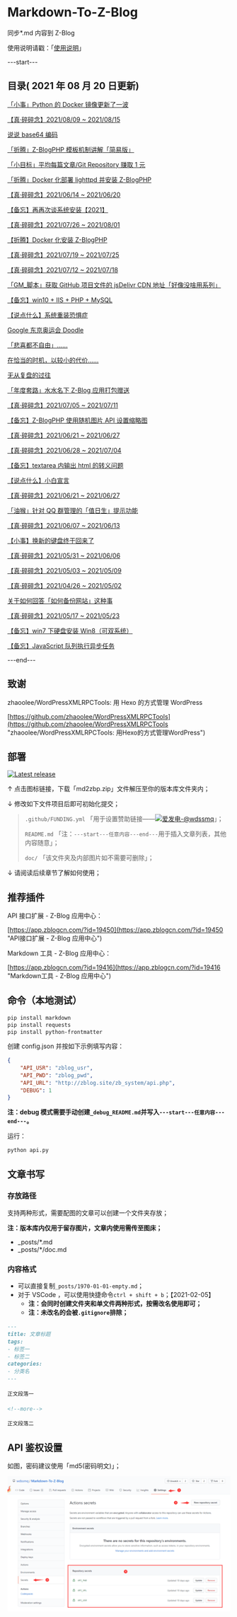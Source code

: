 # Markdown-To-Z-Blog

同步*.md 内容到 Z-Blog

使用说明请戳：「[使用说明](#部署 "使用说明")」

---start---

## 目录( 2021 年 08 月 20 日更新)

[「小事」Python 的 Docker 镜像更新了一波](https://www.wdssmq.com/post/20210820542.html "「小事」Python 的 Docker 镜像更新了一波")

[【真·碎碎念】2021/08/09 ~ 2021/08/15](https://www.wdssmq.com/post/20210216108.html "【真·碎碎念】2021/08/09 ~ 2021/08/15")

[说说 base64 编码](https://www.wdssmq.com/post/2019112672.html "说说 base64 编码")

[「折腾」Z-BlogPHP 模板机制讲解「简易版」](https://www.wdssmq.com/post/20201026266.html "「折腾」Z-BlogPHP 模板机制讲解「简易版」")

[「小目标」平均每篇文章/Git Repository 赚取 1 元](https://www.wdssmq.com/post/20210723266.html "「小目标」平均每篇文章/Git Repository 赚取 1 元")

[「折腾」Docker 化部署 lighttpd 并安装 Z-BlogPHP](https://www.wdssmq.com/post/20210804429.html "「折腾」Docker 化部署 lighttpd 并安装 Z-BlogPHP")

[【真·碎碎念】2021/06/14 ~ 2021/06/20](https://www.wdssmq.com/post/20100520804.html "【真·碎碎念】2021/06/14 ~ 2021/06/20")

[【备忘】再再次谈系统安装【2021】](https://www.wdssmq.com/post/20120622915.html "【备忘】再再次谈系统安装【2021】")

[【真·碎碎念】2021/07/26 ~ 2021/08/01](https://www.wdssmq.com/post/3126.html "【真·碎碎念】2021/07/26 ~ 2021/08/01")

[【折腾】Docker 化安装 Z-BlogPHP](https://www.wdssmq.com/post/20120817544.html "【折腾】Docker 化安装 Z-BlogPHP")

[【真·碎碎念】2021/07/19 ~ 2021/07/25](https://www.wdssmq.com/post/20140301127.html "【真·碎碎念】2021/07/19 ~ 2021/07/25")

[【真·碎碎念】2021/07/12 ~ 2021/07/18](https://www.wdssmq.com/post/20210610060.html "【真·碎碎念】2021/07/12 ~ 2021/07/18")

[「GM_脚本」获取 GitHub 项目文件的 jsDelivr CDN 地址「好像没啥用系列」](https://www.wdssmq.com/post/20210724854.html "「GM_脚本」获取 GitHub 项目文件的 jsDelivr CDN 地址「好像没啥用系列」")

[【备忘】win10 + IIS + PHP + MySQL](https://www.wdssmq.com/post/20210705807.html "【备忘】win10 + IIS + PHP + MySQL")

[【说点什么】系统重装恐惧症](https://www.wdssmq.com/post/20190130794.html "【说点什么】系统重装恐惧症")

[Google 东京奥运会 Doodle](https://www.wdssmq.com/post/20210723446.html "Google 东京奥运会 Doodle")

[「悲喜都不自由」……](https://www.wdssmq.com/post/20210723284.html "「悲喜都不自由」……")

[在恰当的时机，以较小的代价……](https://www.wdssmq.com/post/20200523528.html "在恰当的时机，以较小的代价……")

[无从复盘的过往](https://www.wdssmq.com/post/20191128815.html "无从复盘的过往")

[「年度套路」水水名下 Z-Blog 应用打包赠送](https://www.wdssmq.com/post/20120926864.html "「年度套路」水水名下 Z-Blog 应用打包赠送")

[【真·碎碎念】2021/07/05 ~ 2021/07/11](https://www.wdssmq.com/post/20100330322.html "【真·碎碎念】2021/07/05 ~ 2021/07/11")

[【备忘】Z-BlogPHP 使用随机图片 API 设置缩略图](https://www.wdssmq.com/post/20100215532.html "【备忘】Z-BlogPHP 使用随机图片 API 设置缩略图")

[【真·碎碎念】2021/06/21 ~ 2021/06/27](https://www.wdssmq.com/post/2010020260.html "【真·碎碎念】2021/06/21 ~ 2021/06/27")

[【真·碎碎念】2021/06/28 ~ 2021/07/04](https://www.wdssmq.com/post/20210706772.html "【真·碎碎念】2021/06/28 ~ 2021/07/04")

[【备忘】textarea 内输出 html 的转义问题](https://www.wdssmq.com/post/20210630871.html "【备忘】textarea 内输出 html 的转义问题")

[【说点什么】小白宣言](https://www.wdssmq.com/post/20210114721.html "【说点什么】小白宣言")

[【真·碎碎念】2021/06/21 ~ 2021/06/27](https://www.wdssmq.com/post/3120.html "【真·碎碎念】2021/06/21 ~ 2021/06/27")

[「油猴」针对 QQ 群管理的「值日生」提示功能](https://www.wdssmq.com/post/20210531442.html "「油猴」针对 QQ 群管理的「值日生」提示功能")

[【真·碎碎念】2021/06/07 ~ 2021/06/13](https://www.wdssmq.com/post/3119.html "【真·碎碎念】2021/06/07 ~ 2021/06/13")

[【小事】换新的键盘终于回来了](https://www.wdssmq.com/post/20140512942.html "【小事】换新的键盘终于回来了")

[【真·碎碎念】2021/05/31 ~ 2021/06/06](https://www.wdssmq.com/post/20210608249.html "【真·碎碎念】2021/05/31 ~ 2021/06/06")

[【真·碎碎念】2021/05/03 ~ 2021/05/09](https://www.wdssmq.com/post/20140414540.html "【真·碎碎念】2021/05/03 ~ 2021/05/09")

[【真·碎碎念】2021/04/26 ~ 2021/05/02](https://www.wdssmq.com/post/20100305398.html "【真·碎碎念】2021/04/26 ~ 2021/05/02")

[关于如何回答「如何备份网站」这种事](https://www.wdssmq.com/post/20180717038.html "关于如何回答「如何备份网站」这种事")

[【真·碎碎念】2021/05/17 ~ 2021/05/23](https://www.wdssmq.com/post/20100504832.html "【真·碎碎念】2021/05/17 ~ 2021/05/23")

[【备忘】win7 下硬盘安装 Win8（可双系统）](https://www.wdssmq.com/post/20100407697.html "【备忘】win7 下硬盘安装 Win8（可双系统）")

[【备忘】JavaScript 队列执行异步任务](https://www.wdssmq.com/post/20210529408.html "【备忘】JavaScript 队列执行异步任务")

---end---

## 致谢

zhaoolee/WordPressXMLRPCTools: 用 Hexo 的方式管理 WordPress

[https://github.com/zhaoolee/WordPressXMLRPCTools](https://github.com/zhaoolee/WordPressXMLRPCTools "zhaoolee/WordPressXMLRPCTools: 用Hexo的方式管理WordPress")

## 部署

[![Latest release](https://img.shields.io/github/v/release/wdssmq/Markdown-To-Z-Blog?style=flat-square)](https://github.com/wdssmq/Markdown-To-Z-Blog/releases/latest "Latest release")

↑ 点击图标链接，下载「md2zbp.zip」文件解压至你的版本库文件夹内；

↓ 修改如下文件项目后即可初始化提交；

> `.github/FUNDING.yml` 「用于设置赞助链接——<a class="img-wrap" target="_blank" title="爱发电-@wdssmq" href="https://afdian.net/@wdssmq"><img src="https://img.shields.io/badge/%E7%88%B1%E5%8F%91%E7%94%B5-%40wdssmq-blueviolet" title="爱发电-@wdssmq" alt="爱发电-@wdssmq"></a>」；
>
> `README.md` 「注：`---start---任意内容---end---`用于插入文章列表，其他内容随意」；
>
> `doc/` 「该文件夹及内部图片如不需要可删除」；

↓ 请阅读后续章节了解如何使用；

## 推荐插件

API 接口扩展 - Z-Blog 应用中心：

[https://app.zblogcn.com/?id=19450](https://app.zblogcn.com/?id=19450 "API接口扩展 - Z-Blog 应用中心")

Markdown 工具 - Z-Blog 应用中心：

[https://app.zblogcn.com/?id=19416](https://app.zblogcn.com/?id=19416 "Markdown工具 - Z-Blog 应用中心")

## 命令（本地测试）

```shell
pip install markdown
pip install requests
pip install python-frontmatter
```

创建 config.json 并按如下示例填写内容：

```json
{
    "API_USR": "zblog_usr",
    "API_PWD": "zblog_pwd",
    "API_URL": "http://zblog.site/zb_system/api.php",
    "DEBUG": 1
}
```

**注：debug 模式需要手动创建`_debug_README.md`并写入`---start---任意内容---end---`。**

运行：

```bash
python api.py
```

## 文章书写

### 存放路径

支持两种形式，需要配图的文章可以创建一个文件夹存放；

**注：版本库内仅用于留存图片，文章内使用需传至图床；**

- _posts/*.md
- _posts/*/doc.md

### 内容格式

- 可以直接复制`_posts/1970-01-01-empty.md`；
- 对于 VSCode ，可以使用快捷命令`ctrl + shift + b`；【2021-02-05】
  - **注：会同时创建文件夹和单文件两种形式，按需改名使用即可；**
  - **注：未改名的会被`.gitignore`排除；**

```md
---
title: 文章标题
tags:
- 标签一
- 标签二
categories:
- 分类名
---

正文段落一

<!--more-->

正文段落二

```

## API 鉴权设置

如图，密码建议使用「md5(密码明文)」；

![001](doc/001.png "001")


